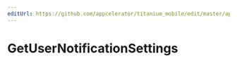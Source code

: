 ```yaml
---
editUrl: https://github.com/appcelerator/titanium_mobile/edit/master/apidoc/Titanium/App/iOS/UserNotificationCenter.yml
---
```

# GetUserNotificationSettings

<TypeHeader/>

<ApiDocs/>
